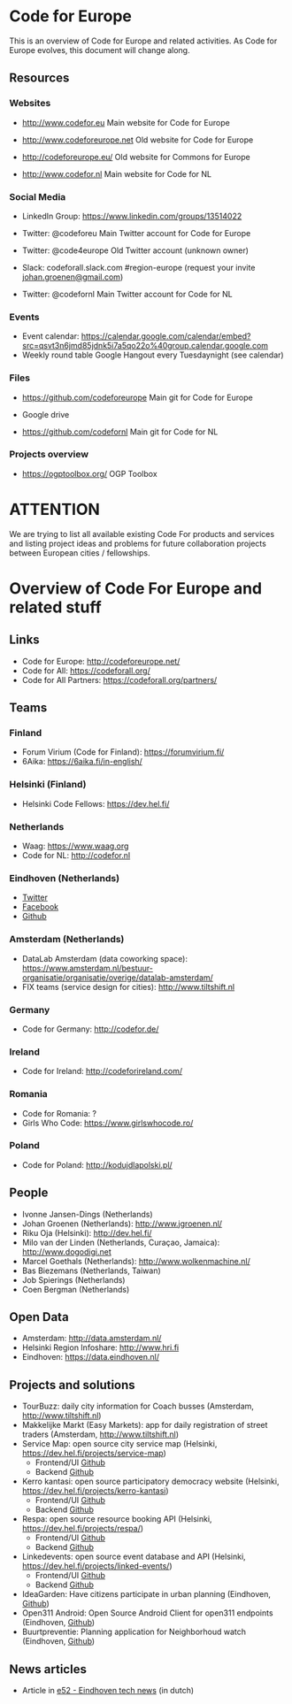 # Code for Europe

This is an overview of Code for Europe and related activities. As Code for Europe evolves, this document will change along.

## Resources

### Websites

- http://www.codefor.eu Main website for Code for Europe
- http://www.codeforeurope.net Old website for Code for Europe
- http://codeforeurope.eu/ Old website for Commons for Europe

- http://www.codefor.nl Main website for Code for NL

### Social Media

- LinkedIn Group: https://www.linkedin.com/groups/13514022
- Twitter: @codeforeu Main Twitter account for Code for Europe
- Twitter: @code4europe Old Twitter account (unknown owner)
- Slack: codeforall.slack.com #region-europe (request your invite johan.groenen@gmail.com)

- Twitter: @codefornl Main Twitter account for Code for NL

### Events

- Event calendar: https://calendar.google.com/calendar/embed?src=qsvt3n6jmd85jdnk5i7a5qo22o%40group.calendar.google.com
- Weekly round table Google Hangout every Tuesdaynight (see calendar)

### Files

- https://github.com/codeforeurope Main git for Code for Europe
- Google drive

- https://github.com/codefornl Main git for Code for NL

### Projects overview

- https://ogptoolbox.org/ OGP Toolbox

# ATTENTION

We are trying to list all available existing Code For products and services and listing project ideas and problems for future collaboration projects between European cities / fellowships.

# Overview of Code For Europe and related stuff

## Links
 - Code for Europe: http://codeforeurope.net/
 - Code for All: https://codeforall.org/
 - Code for All Partners: https://codeforall.org/partners/

## Teams

### Finland
 - Forum Virium (Code for Finland): https://forumvirium.fi/
 - 6Aika: https://6aika.fi/in-english/

### Helsinki (Finland)
 - Helsinki Code Fellows: https://dev.hel.fi/
 
### Netherlands
- Waag: https://www.waag.org
- Code for NL: http://codefor.nl

### Eindhoven (Netherlands)
 - [Twitter](https://twitter.com/code4eindhoven)
 - [Facebook](https://www.facebook.com/codeforeindhoven)
 - [Github](https://github.com/CodeForEindhoven)

### Amsterdam (Netherlands)
 - DataLab Amsterdam (data coworking space): https://www.amsterdam.nl/bestuur-organisatie/organisatie/overige/datalab-amsterdam/
 - FIX teams (service design for cities): http://www.tiltshift.nl

### Germany
 - Code for Germany: http://codefor.de/

### Ireland
 - Code for Ireland: http://codeforireland.com/

### Romania
 - Code for Romania: ?
 - Girls Who Code: https://www.girlswhocode.ro/

### Poland
 - Code for Poland: http://kodujdlapolski.pl/

## People
 - Ivonne Jansen-Dings (Netherlands)
 - Johan Groenen (Netherlands): http://www.jgroenen.nl/
 - Riku Oja (Helsinki): http://dev.hel.fi/
 - Milo van der Linden (Netherlands, Curaçao, Jamaica): http://www.dogodigi.net
 - Marcel Goethals (Netherlands): http://www.wolkenmachine.nl/
 - Bas Biezemans (Netherlands, Taiwan)
 - Job Spierings (Netherlands)
 - Coen Bergman (Netherlands)

## Open Data
 - Amsterdam: http://data.amsterdam.nl/
 - Helsinki Region Infoshare: http://www.hri.fi
 - Eindhoven: https://data.eindhoven.nl/

## Projects and solutions
 - TourBuzz: daily city information for Coach busses (Amsterdam, http://www.tiltshift.nl)
 - Makkelijke Markt (Easy Markets): app for daily registration of street traders (Amsterdam, http://www.tiltshift.nl)
 - Service Map: open source city service map (Helsinki, https://dev.hel.fi/projects/service-map)
   - Frontend/UI [Github](https://github.com/City-of-Helsinki/servicemap)
   - Backend [Github](https://github.com/City-of-Helsinki/smbackend)
 - Kerro kantasi: open source participatory democracy website (Helsinki, https://dev.hel.fi/projects/kerro-kantasi)
   - Frontend/UI [Github](https://github.com/City-of-Helsinki/kerrokantasi-ui)
   - Backend [Github](https://github.com/City-of-Helsinki/kerrokantasi)
 - Respa: open source resource booking API (Helsinki, https://dev.hel.fi/projects/respa/)
   - Frontend/UI [Github](https://github.com/fastmonkeys/respa-ui)
   - Backend [Github](https://github.com/City-of-Helsinki/respa)
 - Linkedevents: open source event database and API (Helsinki, https://dev.hel.fi/projects/linked-events/)
   - Frontend/UI [Github](https://github.com/City-of-Helsinki/linkedevents-ui)
   - Backend [Github](https://github.com/City-of-Helsinki/linkedevents)
 - IdeaGarden: Have citizens participate in urban planning (Eindhoven, [Github](https://github.com/CodeForEindhoven/IdeaGarden))
 - Open311 Android: Open Source Android Client for open311 endpoints (Eindhoven, [Github](https://github.com/CodeForEindhoven/open311-android))
 - Buurtpreventie: Planning application for Neighborhoud watch (Eindhoven, [Github](https://github.com/CodeForEindhoven/buurtpreventie))

## News articles

 - Article in [e52 - Eindhoven tech news](https://e52.nl/smart-society-eindhoven-7-schakel-een-programmeur-in/) (in dutch)
